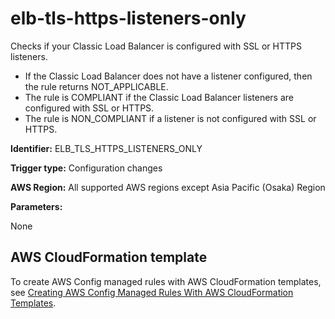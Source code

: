 # elb\-tls\-https\-listeners\-only<a name="elb-tls-https-listeners-only"></a>

Checks if your Classic Load Balancer is configured with SSL or HTTPS listeners\.
+ If the Classic Load Balancer does not have a listener configured, then the rule returns NOT\_APPLICABLE\.
+ The rule is COMPLIANT if the Classic Load Balancer listeners are configured with SSL or HTTPS\.
+ The rule is NON\_COMPLIANT if a listener is not configured with SSL or HTTPS\.

**Identifier:** ELB\_TLS\_HTTPS\_LISTENERS\_ONLY

**Trigger type:** Configuration changes

**AWS Region:** All supported AWS regions except Asia Pacific \(Osaka\) Region

**Parameters:**

None  

## AWS CloudFormation template<a name="w29aac11c33c17b7d187c17"></a>

To create AWS Config managed rules with AWS CloudFormation templates, see [Creating AWS Config Managed Rules With AWS CloudFormation Templates](aws-config-managed-rules-cloudformation-templates.md)\.
